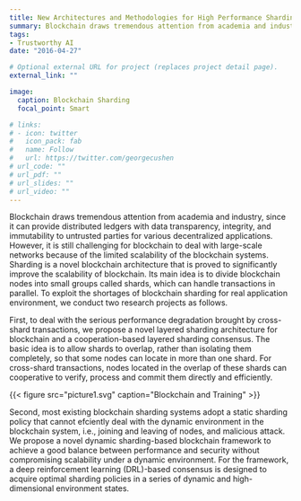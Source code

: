```yaml
---
title: New Architectures and Methodologies for High Performance Sharding Blockchain
summary: Blockchain draws tremendous attention from academia and industry, since it can provide distributed ledgers with data transparency, integrity, and immutability to untrusted parties for various decentralized applications.
tags:
- Trustworthy AI
date: "2016-04-27"

# Optional external URL for project (replaces project detail page).
external_link: ""

image:
  caption: Blockchain Sharding 
  focal_point: Smart

# links:
# - icon: twitter
#   icon_pack: fab
#   name: Follow
#   url: https://twitter.com/georgecushen
# url_code: ""
# url_pdf: ""
# url_slides: ""
# url_video: ""
---
```


Blockchain draws tremendous attention from academia and industry, since it can provide distributed ledgers with data transparency, integrity, and immutability to untrusted parties for various decentralized applications. However, it is still challenging for blockchain to deal with large-scale networks because of the limited scalability of the blockchain systems. Sharding is a novel blockchain architecture that is proved to significantly improve the scalability of blockchain. Its main idea is to divide blockchain nodes into small groups called shards, which can handle transactions in parallel. To exploit the shortages of blockchain sharding for real application environment, we conduct two research projects as follows.

First, to deal with the serious performance degradation brought by cross-shard transactions, we propose a novel layered sharding architecture for blockchain and a cooperation-based layered sharding consensus. The basic idea is to allow shards to overlap, rather than isolating them completely, so that some nodes can locate in more than one shard. For cross-shard transactions, nodes located in the overlap of these shards can cooperative to verify, process and commit them directly and efficiently.

{{< figure src="picture1.svg" caption="Blockchain and Training" >}}

Second, most existing blockchain sharding systems adopt a static sharding policy that cannot efciently deal with the dynamic environment in the blockchain system, i.e., joining and leaving of nodes, and malicious attack. We propose a novel dynamic sharding-based blockchain framework to achieve a good balance between performance and security without compromising scalability under a dynamic environment. For the framework, a deep reinforcement learning (DRL)-based consensus is designed to acquire optimal sharding policies in a series of dynamic and high-dimensional environment states.
